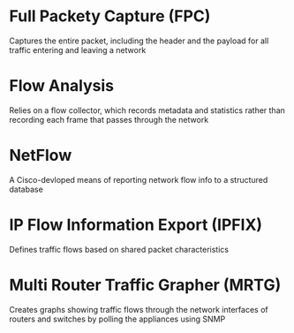 # Full Packety Capture (FPC)

Captures the entire packet, including the header and the payload for all traffic entering and leaving a network

# Flow Analysis

Relies on a flow collector, which records metadata and statistics rather than recording each frame that passes through the network

# NetFlow

A Cisco-devloped means of reporting network flow info to a structured database

# IP Flow Information Export (IPFIX)

Defines traffic flows based on shared packet characteristics

# Multi Router Traffic Grapher (MRTG)

Creates graphs showing traffic flows through the network interfaces of routers and switches by polling the appliances using SNMP

